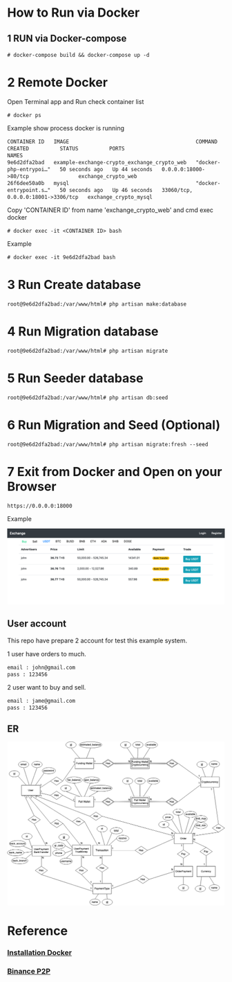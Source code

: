 # How to Run via Docker
## 1 RUN via Docker-compose
    # docker-compose build && docker-compose up -d
# 2 Remote Docker
Open Terminal app and Run check container list 

    # docker ps

Example show process docker is running

    CONTAINER ID   IMAGE                                         COMMAND                  CREATED          STATUS          PORTS                                NAMES
    9e6d2dfa2bad   example-exchange-crypto_exchange_crypto_web   "docker-php-entrypoi…"   50 seconds ago   Up 44 seconds   0.0.0.0:18000->80/tcp                exchange_crypto_web
    26f6dee50a0b   mysql                                         "docker-entrypoint.s…"   50 seconds ago   Up 46 seconds   33060/tcp, 0.0.0.0:18001->3306/tcp   exchange_crypto_mysql

Copy 'CONTAINER ID' from name 'exchange_crypto_web' and cmd exec docker

    # docker exec -it <CONTAINER ID> bash

Example 

    # docker exec -it 9e6d2dfa2bad bash

# 3 Run Create database
    root@9e6d2dfa2bad:/var/www/html# php artisan make:database
# 4 Run Migration database
    root@9e6d2dfa2bad:/var/www/html# php artisan migrate
# 5 Run Seeder database
    root@9e6d2dfa2bad:/var/www/html# php artisan db:seed
# 6 Run Migration and Seed (Optional)
    root@9e6d2dfa2bad:/var/www/html# php artisan migrate:fresh --seed
# 7 Exit from Docker and Open on your Browser
    https://0.0.0.0:18000
Example

![alt browser](https://github.com/zenerosjung/example-exchange-crypto/blob/main/docs/screenshot1.png?raw=true)

## User account 

This repo have prepare 2 account for test this example system.

1 user have orders to much.

    email : john@gmail.com
    pass : 123456

2 user want to buy and sell.

    email : jame@gmail.com
    pass : 123456

## ER
![alt ER](https://github.com/zenerosjung/example-exchange-crypto/blob/main/docs/exchange_crypto.drawio.png?raw=true)

# Reference
### [Installation Docker](https://docs.docker.com/engine/install/)
### [Binance P2P](https://c2c.binance.com/th/trade/buy/BTC)
